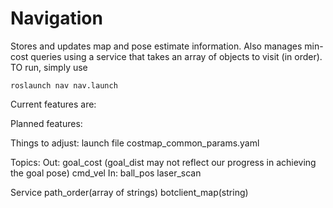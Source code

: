Navigation
===================

Stores and updates map and pose estimate information.  Also manages min-cost queries using a service that takes an array of objects to visit (in order). TO run, simply use

    roslaunch nav nav.launch

Current features are:



Planned features:



Things to adjust:
launch file
costmap_common_params.yaml


Topics:
    Out:
        goal_cost (goal_dist may not reflect our progress in achieving the goal pose)
        cmd_vel
    In:
        ball_pos
        laser_scan
        
Service
    path_order(array of strings)
    botclient_map(string)




